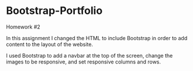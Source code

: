 # Bootstrap-Portfolio
Homework #2

In this assignment I changed the HTML to include Bootstrap in order to add content to the layout of the website.

I used Bootstrap to add a navbar at the top of the screen, change the images to be responsive, and set responsive columns and rows.
